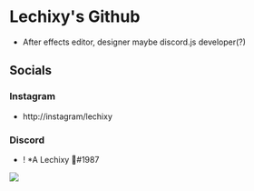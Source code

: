 # Lechixy's Github
- After effects editor, designer maybe discord.js developer(?)

## Socials
### Instagram
- http://instagram/lechixy
### Discord
- ! *A Lechixy 🦋#1987



![](https://www.denofgeek.com/wp-content/uploads/2021/07/Loki-Sylvie.jpg?fit=1200%2C675)
